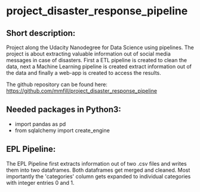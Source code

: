 # project_disaster_response_pipeline

## Short description:
Project along the Udacity Nanodegree for Data Science using pipelines. The project is about extracting valuable information out of social media messages in case of disasters. First a ETL pipeline is created to clean the data, next a Machine Learning pipeline is created extract information out of the data and finally a web-app is created to access the results.

The github repository can be found here: https://github.com/mmfill/project_disaster_response_pipeline

## Needed packages in Python3:
* import pandas as pd
* from sqlalchemy import create_engine

## EPL Pipeline:
The EPL Pipeline first extracts information out of two .csv files and writes them into two dataframes. Both dataframes get merged and cleaned. Most importantly the 'categories' column gets expanded to individual categories with integer entries 0 and 1.
